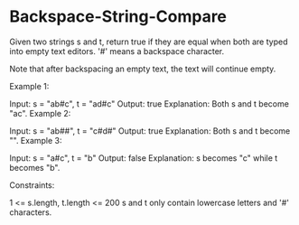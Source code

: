 # Backspace-String-Compare
Given two strings s and t, return true if they are equal when both are typed into empty text editors. '#' means a backspace character.

Note that after backspacing an empty text, the text will continue empty.

 
Example 1:

Input: s = "ab#c", t = "ad#c"
Output: true
Explanation: Both s and t become "ac".
Example 2:

Input: s = "ab##", t = "c#d#"
Output: true
Explanation: Both s and t become "".
Example 3:

Input: s = "a#c", t = "b"
Output: false
Explanation: s becomes "c" while t becomes "b".
 

Constraints:

1 <= s.length, t.length <= 200
s and t only contain lowercase letters and '#' characters.
 
